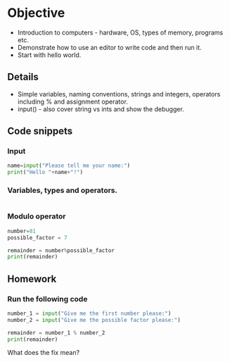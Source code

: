 # Objective 

* Introduction to computers - hardware, OS, types of memory, programs etc. 
* Demonstrate how to use an editor to write code and then run it. 
* Start with hello world. 

## Details 
 * Simple variables, naming conventions, strings and integers, operators including % and assignment operator. 
 * input()  - also cover string vs ints and show the debugger.

 ## Code snippets 
### Input 
```python
name=input("Please tell me your name:")
print("Hello "+name+"!")
```

### Variables, types and operators. 
```python

```
### Modulo operator
```python
number=81 
possible_factor = 7 

remainder = number%possible_factor
print(remainder)
```

## Homework

### Run the following code 
```python
number_1 = input("Give me the first number please:")
number_2 = input("Give me the possible factor please:")

remainder = number_1 % number_2 
print(remainder) 
```

What does the fix mean? 





